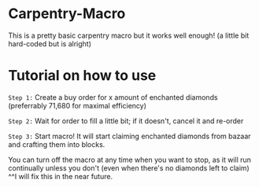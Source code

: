 # Carpentry-Macro

This is a pretty basic carpentry macro but it works well enough! (a little bit hard-coded but is alright)

# Tutorial on how to use

```Step 1:``` Create a buy order for x amount of enchanted diamonds (preferrably 71,680 for maximal efficiency)

```Step 2:``` Wait for order to fill a little bit; if it doesn't, cancel it and re-order

```Step 3:``` Start macro! It will start claiming enchanted diamonds from bazaar and crafting them into blocks.

You can turn off the macro at any time when you want to stop, as it will run continually unless you don't (even when there's no diamonds left to claim)
^^I will fix this in the near future.
